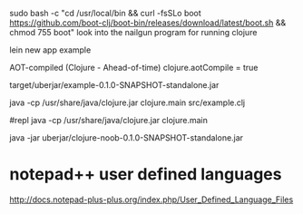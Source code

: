 sudo bash -c "cd /usr/local/bin && curl -fsSLo boot https://github.com/boot-clj/boot-bin/releases/download/latest/boot.sh && chmod 755 boot"
look into the nailgun program for running clojure

lein new app example


AOT-compiled (Clojure - Ahead-of-time)
clojure.aotCompile = true

target/uberjar/example-0.1.0-SNAPSHOT-standalone.jar

java -cp /usr/share/java/clojure.jar clojure.main src/example.clj

#repl
java -cp /usr/share/java/clojure.jar  clojure.main

java -jar uberjar/clojure-noob-0.1.0-SNAPSHOT-standalone.jar


# notepad++ user defined languages
http://docs.notepad-plus-plus.org/index.php/User_Defined_Language_Files
